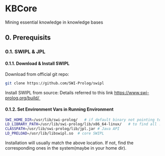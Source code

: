 # KBCore
Mining essential knowledge in knowledge bases

## 0. Prerequisits

### 0.1. SWIPL & JPL

#### 0.1.1. Download & Install SWIPL

Download from official git repo:

```sh
git clone https://github.com/SWI-Prolog/swipl
```

Install SWIPL from source: Details referred to this link​ https://www.swi-prolog.org/build/ 

#### 0.1.2. Set Environment Vars in Running Environment

```sh
SWI_HOME_DIR=/usr/lib/swi-prolog/   # if default binary not pointing to this version
LD_LIBRARY_PATH=/usr/lib/swi-prolog/lib/x86_64-linux/   # to find all .so, including libjpl.so
CLASSPATH=/usr/lib/swi-prolog/lib/jpl.jar # Java API
LD_PRELOAD=/usr/lib/libswipl.so  # core SWIPL
```

Installation will usually match the above location. If not, find the corresponding ones in the system(maybe in your home dir).

